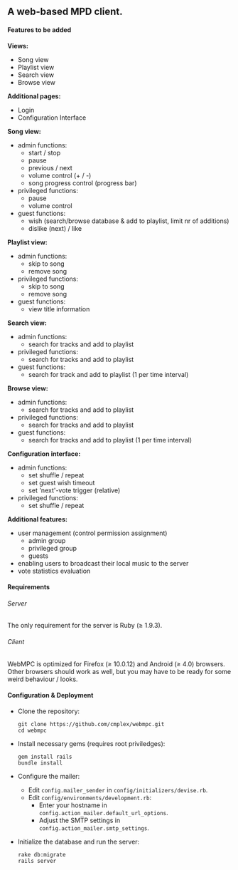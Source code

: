 ## A web-based MPD client. ##


#### Features to be added ####

**Views:**

* Song view
* Playlist view
* Search view
* Browse view

**Additional pages:**

* Login
* Configuration Interface


**Song view:**

* admin functions:
	+ start / stop
	+ pause
	+ previous / next
	+ volume control (+ / -)
	+ song progress control (progress bar)
* privileged functions:
	+ pause
	+ volume control
* guest functions:
	+ wish (search/browse database & add to playlist, limit nr of additions)
	+ dislike (next) / like


**Playlist view:**

* admin functions:
	+ skip to song
	+ remove song
* privileged functions:
	+ skip to song
	+ remove song
* guest functions:
	+ view title information


**Search view:**

* admin functions:
	+ search for tracks and add to playlist
* privileged functions:
	+ search for tracks and add to playlist
* guest functions:
	+ search for track and add to playlist (1 per time interval)


**Browse view:**
* admin functions:
	+ search for tracks and add to playlist
* privileged functions:
	+ search for tracks and add to playlist
* guest functions:
	+ search for tracks and add to playlist (1 per time interval)


**Configuration interface:**
* admin functions:
	+ set shuffle / repeat
	+ set guest wish timeout
	+ set 'next'-vote trigger (relative)
* privileged functions:
	+ set shuffle / repeat


**Additional features:**
* user management (control permission assignment)
	+ admin group
	+ privileged group
	+ guests
* enabling users to broadcast their local music to the server
* vote statistics evaluation



#### Requirements ####

###### Server ######
The only requirement for the server is Ruby (&ge; 1.9.3).

###### Client ######
WebMPC is optimized for Firefox (&ge; 10.0.12) and Android (&ge; 4.0) browsers. Other browsers should
work as well, but you may have to be ready for some weird behaviour / looks.



#### Configuration &amp; Deployment ####
* Clone the repository:

    ```
    git clone https://github.com/cmplex/webmpc.git
    cd webmpc
    ```

* Install necessary gems (requires root priviledges):

    ```
    gem install rails
    bundle install
    ```

* Configure the mailer:

    * Edit `config.mailer_sender` in `config/initializers/devise.rb`.
    * Edit `config/environments/development.rb`:
        * Enter your hostname in `config.action_mailer.default_url_options`.
        * Adjust the SMTP settings in `config.action_mailer.smtp_settings`.

* Initialize the database and run the server:

    ```
    rake db:migrate
    rails server
    ```
